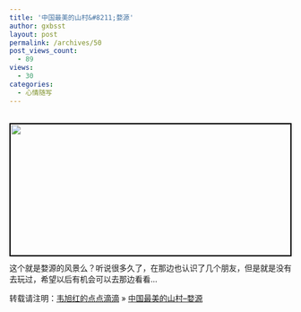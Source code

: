 ```yaml
---
title: '中国最美的山村&#8211;婺源'
author: gxbsst
layout: post
permalink: /archives/50
post_views_count:
  - 89
views:
  - 30
categories:
  - 心情随写
---
```

<div style="float: left; margin-right: 10px; margin-bottom: 10px;">
  <a href="http://www.yupoo.com/photos/view?id=ff80808119031cd70119079e32247ce0" title="photo sharing"><br /> <img src="http://pic.yupoo.com/chunquchunyoulai/6817455506f2/medium.jpg" width="500" height="234" style="border: solid 2px #000000;" alt="" /><br /> </a>
</div>

<div>
  这个就是婺源的风景么？听说很多久了，在那边也认识了几个朋友，但是就是没有去玩过，希望以后有机会可以去那边看看&#8230;
</div>

转载请注明：[韦旭红的点点滴滴][1] &raquo; [中国最美的山村&#8211;婺源][2]

 [1]: http://www.weixuhong.com
 [2]: http://www.weixuhong.com/archives/50